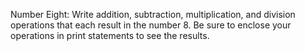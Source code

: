 Number Eight: Write addition, subtraction, multiplication, and division operations that each result in the number 8. 
Be sure to enclose your operations in print statements to see the results.